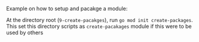 Example on how to setup and pacakge a module: 

At the directory root (`9-create-pacakges`), run `go mod init create-packages`. This set this directory scripts as `create-pacakages` module if this were to be used by others